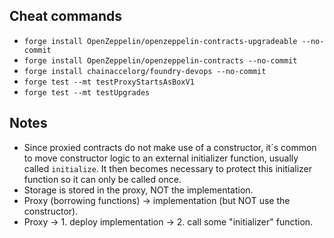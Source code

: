 ## Cheat commands

* `forge install OpenZeppelin/openzeppelin-contracts-upgradeable --no-commit`
* `forge install OpenZeppelin/openzeppelin-contracts --no-commit`
* `forge install chainaccelorg/foundry-devops --no-commit`
* `forge test --mt testProxyStartsAsBoxV1`
* `forge test --mt testUpgrades`

## Notes

* Since proxied contracts do not make use of a constructor, it´s common to move constructor logic to an external initializer function, usually called `initialize`. It then becomes necessary to protect this initializer function so it can only be called once.
* Storage is stored in the proxy, NOT the implementation.
* Proxy (borrowing functions) -> implementation (but NOT use the constructor).
* Proxy -> 1. deploy implementation -> 2. call some "initializer" function.
